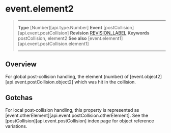 
# event.element2

> --------------------- ------------------------------------------------------------------------------------------
> __Type__              [Number][api.type.Number]
> __Event__             [postCollision][api.event.postCollision]
> __Revision__          [REVISION_LABEL](REVISION_URL)
> __Keywords__          postCollision, element2
> __See also__			[event.element1][api.event.postCollision.element1]
> --------------------- ------------------------------------------------------------------------------------------

## Overview

For global post-collision handling, the element (number) of [event.object2][api.event.postCollision.object2] which was hit in the collision.


## Gotchas

For local post-collision handling, this property is represented as [event.otherElement][api.event.postCollision.otherElement]. See the [postCollision][api.event.postCollision] index page for object reference variations.